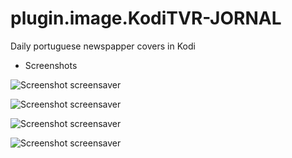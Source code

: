 # plugin.image.KodiTVR-JORNAL

Daily portuguese newspapper covers in Kodi

* Screenshots

![Screenshot screensaver](https://github.com/KodiTVR-add-on/plugin.image.KodiTVR-JORNAL/master/resources/images/screenshot-01.jpg?raw=true)

![Screenshot screensaver](https://github.com/KodiTVR-add-on/plugin.image.KodiTVR-JORNAL/master/resources/images/screenshot-02.jpg?raw=true)

![Screenshot screensaver](https://github.com/KodiTVR-add-on/plugin.image.KodiTVR-JORNAL/master/resources/images/screenshot-03.jpg?raw=true)

![Screenshot screensaver](https://github.com/KodiTVR-add-on/plugin.image.KodiTVR-JORNAL/master/resources/images/screenshot-04.jpg?raw=true)
